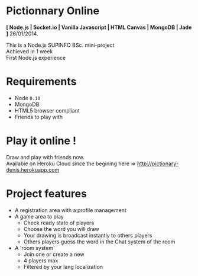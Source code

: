 # Pictionnary Online

**[ Node.js | Socket.io | Vanilla Javascript | HTML Canvas | MongoDB | Jade ]** 26/01/2014.

This is a Node.js SUPINFO BSc. mini-project  
Achieved in 1 week  
First Node.js experience

# Requirements

* Node `0.10`
* MongoDB
* HTML5 browser compliant
* Friends to play with

# Play it online !

Draw and play with friends now.  
Available on Heroku Cloud since the begining here =>
<http://pictionary-denis.herokuapp.com>
	
# Project features

* A registration area with a profile management
* A game area to play
	* Check ready state of players
	* Choose the word you will draw
	* Your drawing is broadcast instantly to others players
	* Others players guess the word in the Chat system of the room
* A 'room system'
	* Join one or create a new
	* 4 players max
	* Filtered by your lang localization 
 